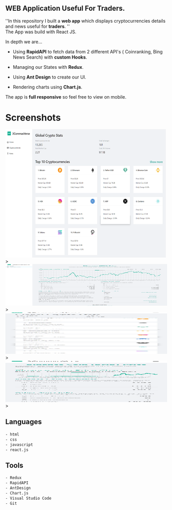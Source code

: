 ## WEB Application Useful For Traders.

''In this repository I built a **web app** which displays cryptocurrencies details and news useful for **traders**. ''<br>
The App was build with React JS.


In depth we are...

- Using **RapidAPI** to fetch data from 2 different API's ( Coinranking, Bing News Search) with **custom Hooks**.

- Managing our States with **Redux**.

- Using **Ant Design** to create our UI.

- Rendering charts using **Chart.js**.

The app is **full responsive** so feel free to view on mobile. 

# Screenshots

<img src="/src/images/Homepage-desktop.png" alt="Alt text" title="Optional title" width="500" height="400">>
<img src="/src/images/Chart-desktop.png" alt="Alt text" title="Optional title" width="100%" height="130">>
<img src="/src/images/Cryptos-mobile.png" alt="Alt text" title="Optional title" width="100%" height="130">>
<img src="/src/images/Chart-mobile.png" alt="Alt text" title="Optional title" width="100%" height="130">>



## Languages
```
- html
- css
- javascript
- react.js
```


## Tools
```
- Redux
- RapidAPI
- AntDesign
- Chart.js
- Visual Studio Code
- Git
```
